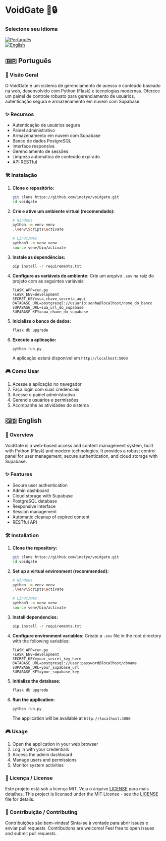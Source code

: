 # VoidGate 🚪🔒

### Selecione seu Idioma
[![Português](https://upload.wikimedia.org/wikipedia/commons/thumb/0/05/Flag_of_Brazil.svg/45px-Flag_of_Brazil.svg.png)](#-português)  
[![English](https://upload.wikimedia.org/wikipedia/commons/thumb/8/83/Flag_of_the_United_Kingdom_%283-5%29.svg/50px-Flag_of_the_United_Kingdom_%283-5%29.svg.png)](#-english)

## 🇧🇷 Português

### 🚀 Visão Geral
O VoidGate é um sistema de gerenciamento de acesso e conteúdo baseado na web, desenvolvido com Python (Flask) e tecnologias modernas. Oferece um painel de controle robusto para gerenciamento de usuários, autenticação segura e armazenamento em nuvem com Supabase.

### ✨ Recursos
- Autenticação de usuários segura
- Painel administrativo
- Armazenamento em nuvem com Supabase
- Banco de dados PostgreSQL
- Interface responsiva
- Gerenciamento de sessões
- Limpeza automática de conteúdo expirado
- API RESTful

### 🛠️ Instalação

1. **Clone o repositório:**
   ```bash
   git clone https://github.com/inotyu/voidgate.git
   cd voidgate
   ```

2. **Crie e ative um ambiente virtual (recomendado):**
   ```bash
   # Windows
   python -m venv venv
   .\venv\Scripts\activate
   
   # Linux/Mac
   python3 -m venv venv
   source venv/bin/activate
   ```

3. **Instale as dependências:**
   ```bash
   pip install -r requirements.txt
   ```

4. **Configure as variáveis de ambiente:**
   Crie um arquivo `.env` na raiz do projeto com as seguintes variáveis:
   ```
   FLASK_APP=run.py
   FLASK_ENV=development
   SECRET_KEY=sua_chave_secreta_aqui
   DATABASE_URL=postgresql://usuario:senha@localhost/nome_do_banco
   SUPABASE_URL=sua_url_do_supabase
   SUPABASE_KEY=sua_chave_do_supabase
   ```

5. **Inicialize o banco de dados:**
   ```bash
   flask db upgrade
   ```

6. **Execute a aplicação:**
   ```bash
   python run.py
   ```
   A aplicação estará disponível em `http://localhost:5000`

### 🎮 Como Usar
1. Acesse a aplicação no navegador
2. Faça login com suas credenciais
3. Acesse o painel administrativo
4. Gerencie usuários e permissões
5. Acompanhe as atividades do sistema

## 🇬🇧 English

### 🚀 Overview
VoidGate is a web-based access and content management system, built with Python (Flask) and modern technologies. It provides a robust control panel for user management, secure authentication, and cloud storage with Supabase.

### ✨ Features
- Secure user authentication
- Admin dashboard
- Cloud storage with Supabase
- PostgreSQL database
- Responsive interface
- Session management
- Automatic cleanup of expired content
- RESTful API

### 🛠️ Installation

1. **Clone the repository:**
   ```bash
   git clone https://github.com/inotyu/voidgate.git
   cd voidgate
   ```

2. **Set up a virtual environment (recommended):**
   ```bash
   # Windows
   python -m venv venv
   .\venv\Scripts\activate
   
   # Linux/Mac
   python3 -m venv venv
   source venv/bin/activate
   ```

3. **Install dependencies:**
   ```bash
   pip install -r requirements.txt
   ```

4. **Configure environment variables:**
   Create a `.env` file in the root directory with the following variables:
   ```
   FLASK_APP=run.py
   FLASK_ENV=development
   SECRET_KEY=your_secret_key_here
   DATABASE_URL=postgresql://user:password@localhost/dbname
   SUPABASE_URL=your_supabase_url
   SUPABASE_KEY=your_supabase_key
   ```

5. **Initialize the database:**
   ```bash
   flask db upgrade
   ```

6. **Run the application:**
   ```bash
   python run.py
   ```
   The application will be available at `http://localhost:5000`

### 🎮 Usage
1. Open the application in your web browser
2. Log in with your credentials
3. Access the admin dashboard
4. Manage users and permissions
5. Monitor system activities

### 📝 Licença / License
Este projeto está sob a licença MIT. Veja o arquivo [LICENSE](LICENSE) para mais detalhes.
This project is licensed under the MIT License - see the [LICENSE](LICENSE) file for details.

### 👥 Contribuição / Contributing
Contribuições são bem-vindas! Sinta-se à vontade para abrir issues e enviar pull requests.
Contributions are welcome! Feel free to open issues and submit pull requests.
